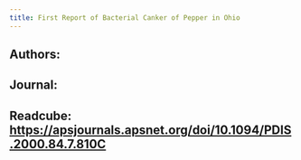 ```yaml
---
title: First Report of Bacterial Canker of Pepper in Ohio
---
```


## **Authors**:

## **Journal**:

## **Readcube**: https://apsjournals.apsnet.org/doi/10.1094/PDIS.2000.84.7.810C
